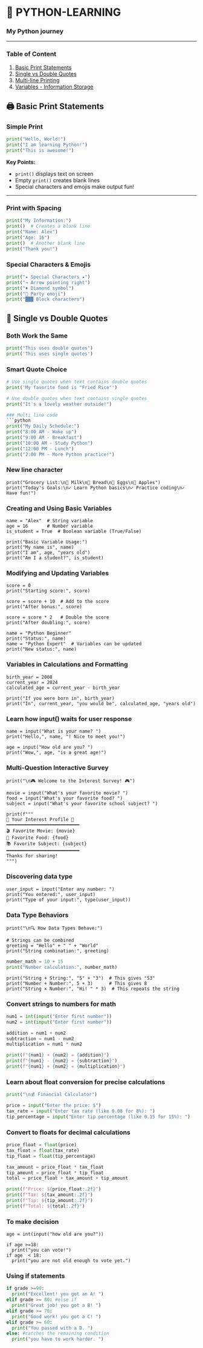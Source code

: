 # 🐍  PYTHON-LEARNING
### My Python journey
---
### Table of Content
1. [Basic Print Statements](#-basic-print-statements)
2. [Single vs Double Quotes](#-single-vs-double-quotes)
3. [Multi-line Printing](#-multi-line-printing)
4. [Variables - Information Storage](#-variables---information-storage)





## 🖨️ Basic Print Statements

### Simple Print
```python
print("Hello, World!")
print("I am learning Python!")
print("This is awesome!")
```
**Key Points:**
- `print()` displays text on screen
- Empty `print()` creates blank lines
- Special characters and emojis make output fun!

---
### Print with Spacing
```python
print("My Information:")
print()  # Creates a blank line
print("Name: Alex")
print("Age: 16")
print()  # Another blank line
print("Thank you!")
```

### Special Characters & Emojis
```python
print("★ Special Characters ★")
print("→ Arrow pointing right")
print("♦ Diamond symbol")
print("🎉 Party emoji")
print("▓▓▓ Block characters")
```

## 📝 Single vs Double Quotes

### Both Work the Same
```python
print("This uses double quotes")
print('This uses single quotes')
```

### Smart Quote Choice
```python
# Use single quotes when text contains double quotes
print('My favorite food is "Fried Rice"')

# Use double quotes when text contains single quotes  
print("It's a lovely weather outside!")

### Multi line code
```python
print("My Daily Schedule:")
print("8:00 AM - Wake up")
print("9:00 AM - Breakfast")
print("10:00 AM - Study Python")
print("12:00 PM - Lunch")
print("2:00 PM - More Python practice!")
```

### New line character

```
print("Grocery List:\n🥛 Milk\n🍞 Bread\n🥚 Eggs\n🍎 Apples")
print("Today's Goals:\n✓ Learn Python basics\n✓ Practice coding\n✓ Have fun!")
```
### Creating and Using Basic Variables
```
name = "Alex"  # String variable
age = 16       # Number variable
is_student = True  # Boolean variable (True/False)

print("Basic Variable Usage:")
print("My name is", name)
print("I am", age, "years old")
print("Am I a student?", is_student)
```
### Modifying and Updating Variables
```
score = 0
print("Starting score:", score)

score = score + 10  # Add to the score
print("After bonus:", score)

score = score * 2   # Double the score
print("After doubling:", score)
```

```
name = "Python Beginner"
print("Status:", name)
name = "Python Expert"  # Variables can be updated
print("New status:", name)
```

### Variables in Calculations and Formatting
```
birth_year = 2008
current_year = 2024
calculated_age = current_year - birth_year

print("If you were born in", birth_year)
print("In", current_year, "you would be", calculated_age, "years old")
```

### Learn how input() waits for user response
```
name = input("What is your name? ")
print("Hello,", name, "! Nice to meet you!")

age = input("How old are you? ")
print("Wow,", age, "is a great age!")
```
###  Multi-Question Interactive Survey
```
print("\n🎮 Welcome to the Interest Survey! 🎮")

movie = input("What's your favorite movie? ")
food = input("What's your favorite food? ")
subject = input("What's your favorite school subject? ")

print(f"""
🌟 Your Interest Profile 🌟
━━━━━━━━━━━━━━━━━━━━━━━━━━━
🎬 Favorite Movie: {movie}
🍕 Favorite Food: {food}
📚 Favorite Subject: {subject}
━━━━━━━━━━━━━━━━━━━━━━━━━━━
Thanks for sharing!
""")
```
### Discovering data type
```
user_input = input("Enter any number: ")
print("You entered:", user_input)
print("Type of your input:", type(user_input))
```
### Data Type Behaviors
```
print("\n🔍 How Data Types Behave:")

# Strings can be combined
greeting = "Hello" + " " + "World"
print("String combination:", greeting)
```

```python
number_math = 10 + 15
print("Number calculation:", number_math)
```
```
print("String + String:", "5" + "3")  # This gives "53"
print("Number + Number:", 5 + 3)      # This gives 8
print("String × Number:", "Hi! " * 3)  # This repeats the string
```


### Convert strings to numbers for math

```python
num1 = int(input("Enter first number"))
num2 = int(input("Enter first number"))

addition = num1 + num2
subtraction = num1 - num2
multiplication = num1 * num2

print(f"{num1} + {num2} = {addition}")
print(f"{num1} - {num2} = {subtraction}")
print(f"{num1} × {num2} = {multiplication}")
```

### Learn about float conversion for precise calculations


```python
print("\n💰 Financial Calculator")

price = input("Enter the price: $")
tax_rate = input("Enter tax rate (like 0.08 for 8%): ")
tip_percentage = input("Enter tip percentage (like 0.15 for 15%): ")
```
### Convert to floats for decimal calculations


```python
price_float = float(price)
tax_float = float(tax_rate)
tip_float = float(tip_percentage)

tax_amount = price_float * tax_float
tip_amount = price_float * tip_float
total = price_float + tax_amount + tip_amount

print(f"Price: ${price_float:.2f}")
print(f"Tax: ${tax_amount:.2f}")
print(f"Tip: ${tip_amount:.2f}")
print(f"Total: ${total:.2f}")
```

### To make decision
```
age = int(input("how old are you?"))

if age >=18:
  print("you can vote!")
if age  < 18:
  print("you are not old enough to vote yet.")
```


### Using if statements
```python
if grade >=90:
  print("Excellent! you got an A! ")
elif grade >= 80: #else if
  print("Great job! you got a B! ")
elif grade >= 70:
  print("Good work! you got a C! ")
elif grade >= 60:
  print("You passed with a D. ")
else: #catches the remaining condition
  print("you have to work harder. ")
  ```

